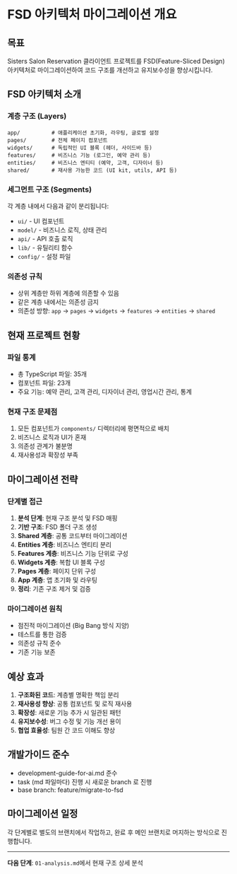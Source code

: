 # FSD 아키텍처 마이그레이션 개요

## 목표
Sisters Salon Reservation 클라이언트 프로젝트를 FSD(Feature-Sliced Design) 아키텍처로 마이그레이션하여 코드 구조를 개선하고 유지보수성을 향상시킵니다.

## FSD 아키텍처 소개

### 계층 구조 (Layers)
```
app/          # 애플리케이션 초기화, 라우팅, 글로벌 설정
pages/        # 전체 페이지 컴포넌트
widgets/      # 독립적인 UI 블록 (헤더, 사이드바 등)
features/     # 비즈니스 기능 (로그인, 예약 관리 등)
entities/     # 비즈니스 엔티티 (예약, 고객, 디자이너 등)
shared/       # 재사용 가능한 코드 (UI kit, utils, API 등)
```

### 세그먼트 구조 (Segments)
각 계층 내에서 다음과 같이 분리됩니다:
- `ui/` - UI 컴포넌트
- `model/` - 비즈니스 로직, 상태 관리
- `api/` - API 호출 로직
- `lib/` - 유틸리티 함수
- `config/` - 설정 파일

### 의존성 규칙
- 상위 계층만 하위 계층에 의존할 수 있음
- 같은 계층 내에서는 의존성 금지
- 의존성 방향: `app` → `pages` → `widgets` → `features` → `entities` → `shared`

## 현재 프로젝트 현황

### 파일 통계
- 총 TypeScript 파일: 35개
- 컴포넌트 파일: 23개
- 주요 기능: 예약 관리, 고객 관리, 디자이너 관리, 영업시간 관리, 통계

### 현재 구조 문제점
1. 모든 컴포넌트가 `components/` 디렉터리에 평면적으로 배치
2. 비즈니스 로직과 UI가 혼재
3. 의존성 관계가 불분명
4. 재사용성과 확장성 부족

## 마이그레이션 전략

### 단계별 접근
1. **분석 단계**: 현재 구조 분석 및 FSD 매핑
2. **기반 구조**: FSD 폴더 구조 생성
3. **Shared 계층**: 공통 코드부터 마이그레이션
4. **Entities 계층**: 비즈니스 엔티티 분리
5. **Features 계층**: 비즈니스 기능 단위로 구성
6. **Widgets 계층**: 복합 UI 블록 구성
7. **Pages 계층**: 페이지 단위 구성
8. **App 계층**: 앱 초기화 및 라우팅
9. **정리**: 기존 구조 제거 및 검증

### 마이그레이션 원칙
- 점진적 마이그레이션 (Big Bang 방식 지양)
- 테스트를 통한 검증
- 의존성 규칙 준수
- 기존 기능 보존

## 예상 효과
1. **구조화된 코드**: 계층별 명확한 책임 분리
2. **재사용성 향상**: 공통 컴포넌트 및 로직 재사용
3. **확장성**: 새로운 기능 추가 시 일관된 패턴
4. **유지보수성**: 버그 수정 및 기능 개선 용이
5. **협업 효율성**: 팀원 간 코드 이해도 향상

## 개발가이드 준수
- development-guide-for-ai.md 준수
- task (md 파일마다) 진행 시 새로운 branch 로 진행
- base branch: feature/migrate-to-fsd

## 마이그레이션 일정
각 단계별로 별도의 브랜치에서 작업하고, 완료 후 메인 브랜치로 머지하는 방식으로 진행합니다.

---

**다음 단계**: `01-analysis.md`에서 현재 구조 상세 분석